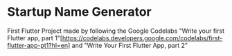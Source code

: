# Startup Name Generator

First Flutter Project made by following the Google Codelabs "Write your first Flutter app, part 1"[https://codelabs.developers.google.com/codelabs/first-flutter-app-pt1?hl=en] and "Write Your First Flutter App, part 2"


